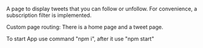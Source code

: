 A page to display tweets that you can follow or unfollow. For convenience, a
subscription filter is implemented.

Custom page routing: There is a home page and a tweet page.

To start App use command "npm i", after it use "npm start"

